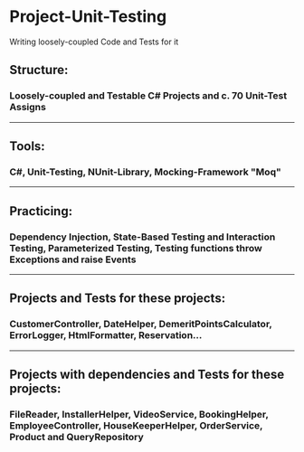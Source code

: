 # Project-Unit-Testing
Writing loosely-coupled Code and Tests for it
## Structure:
### Loosely-coupled and Testable C# Projects and c. 70 Unit-Test Assigns
---------------------------------------------------------------------------------------------------------
## Tools:
### C#, Unit-Testing, NUnit-Library, Mocking-Framework "Moq"
---------------------------------------------------------------------------------------------------------
## Practicing:
### Dependency Injection, State-Based Testing and Interaction Testing, Parameterized Testing, Testing functions throw Exceptions and raise Events
---------------------------------------------------------------------------------------------------------
## Projects and Tests for these projects:
### CustomerController, DateHelper, DemeritPointsCalculator, ErrorLogger, HtmlFormatter, Reservation...
---------------------------------------------------------------------------------------------------------
## Projects with dependencies and Tests for these projects:
### FileReader, InstallerHelper, VideoService, BookingHelper, EmployeeController, HouseKeeperHelper, OrderService, Product and QueryRepository
